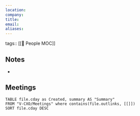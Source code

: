 ```yaml
---
location: 
company:
title: 
email: 
aliases: 
---
```

tags:: [[👥 People MOC]]
## Notes
- 

## Meetings
```dataview
TABLE file.cday as Created, summary AS "Summary"
FROM "V-CXO/Meetings" where contains(file.outlinks, [[]])
SORT file.cday DESC
```